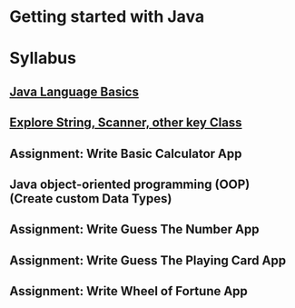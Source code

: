 # Getting started with Java

# Syllabus

## [Java Language Basics](https://www.baeldung.com/get-started-with-java-series) 
## [Explore String, Scanner, other key Class](https://docs.oracle.com/javase/8/docs/api/index.html)
## Assignment: Write Basic Calculator App
## Java object-oriented programming (OOP) (Create custom Data Types)
## Assignment: Write Guess The Number App
## Assignment: Write Guess The Playing Card App
## Assignment: Write Wheel of Fortune App

